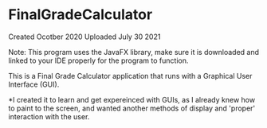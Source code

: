 # FinalGradeCalculator

Created Ocotber 2020
Uploaded July 30 2021

Note: This program uses the JavaFX library, make sure it is downloaded and linked to your IDE properly for the program to function. 

This is a Final Grade Calculator application that runs with a Graphical User Interface (GUI). 

*I created it to learn and get expereinced with GUIs, as I already knew how to paint to the screen, and wanted another methods of display and 'proper' interaction with the user. 
